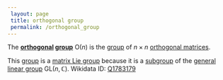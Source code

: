 ```yaml
---
 layout: page
 title: orthogonal group
 permalink: /orthogonal_group
---
```

The **[orthogonal](https://defsmath.github.io/DefsMath/orthogonal_matrix) [group](https://defsmath.github.io/DefsMath/group)** $\text{O}(n)$ is the [group](https://defsmath.github.io/DefsMath/group) of $n\times n$ [orthogonal matrices](https://defsmath.github.io/DefsMath/##################orthogonal_matrices).

This [group](https://defsmath.github.io/DefsMath/group) is a [matrix Lie group](https://defsmath.github.io/DefsMath/matrix_Lie_group) because it is a [subgroup](https://defsmath.github.io/DefsMath/subgroup) of the [general linear group](https://defsmath.github.io/DefsMath/general_linear_group) $\text{GL}(n,\mathbb C)$.
Wikidata ID: [Q1783179](https://www.wikidata.org/wiki/Q1783179)
